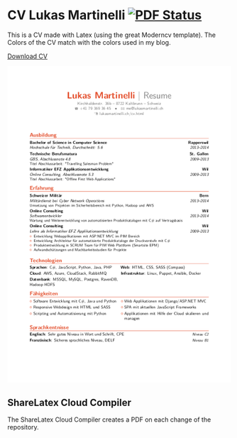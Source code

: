 # CV Lukas Martinelli [![PDF Status](https://www.sharelatex.com/github/repos/lukasmartinelli/cv/builds/latest/badge.svg)](https://www.sharelatex.com/github/repos/lukasmartinelli/cv/builds/latest/output.pdf)

This is a CV made with Latex (using the great Moderncv template). The Colors of the CV match with the colors used in my blog.

[Download CV](https://www.sharelatex.com/github/repos/lukasmartinelli/cv/builds/latest/output.pdf)

[![Download CV](screenshot.png)](https://www.sharelatex.com/github/repos/lukasmartinelli/cv/builds/latest/output.pdf)

## ShareLatex Cloud Compiler
The ShareLatex Cloud Compiler creates a PDF on each change of the repository.
